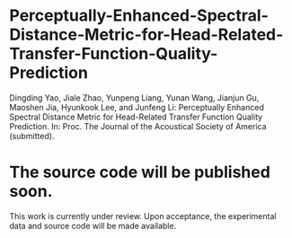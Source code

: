 # Perceptually-Enhanced-Spectral-Distance-Metric-for-Head-Related-Transfer-Function-Quality-Prediction
Dingding Yao, Jiale Zhao, Yunpeng Liang, Yunan Wang, Jianjun Gu, Maoshen Jia, Hyunkook Lee, and Junfeng Li: Perceptually Enhanced Spectral Distance Metric for Head-Related Transfer Function Quality Prediction. In: Proc. The Journal of the Acoustical Society of America (submitted).

# The source code will be published soon.
This work is currently under review. Upon acceptance, the experimental data and source code will be made available.
